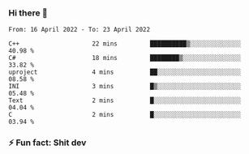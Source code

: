 ### Hi there 👋
<!--START_SECTION:waka-->

```text
From: 16 April 2022 - To: 23 April 2022

C++                    22 mins         ██████████▒░░░░░░░░░░░░░░   40.98 %
C#                     18 mins         ████████▒░░░░░░░░░░░░░░░░   33.82 %
uproject               4 mins          ██░░░░░░░░░░░░░░░░░░░░░░░   08.58 %
INI                    3 mins          █▒░░░░░░░░░░░░░░░░░░░░░░░   05.48 %
Text                   2 mins          █░░░░░░░░░░░░░░░░░░░░░░░░   04.04 %
C                      2 mins          █░░░░░░░░░░░░░░░░░░░░░░░░   03.94 %
```

<!--END_SECTION:waka-->
<!--
**TG4LAaron/TG4LAaron** is a ✨ _special_ ✨ repository because its `README.md` (this file) appears on your GitHub profile.

Here are some ideas to get you started:

- 🔭 I’m currently working on ...
- 🌱 I’m currently learning ...
- 👯 I’m looking to collaborate on ...
- 🤔 I’m looking for help with ...
- 💬 Ask me about ...
- 📫 How to reach me: ...
- 😄 Pronouns: ...
- ⚡ Fun fact: ...
-->
### ⚡ Fun fact: Shit dev
